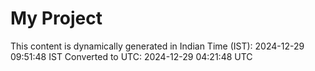 # My Project

This content is dynamically generated in Indian Time (IST): 2024-12-29 09:51:48 IST
Converted to UTC: 2024-12-29 04:21:48 UTC
